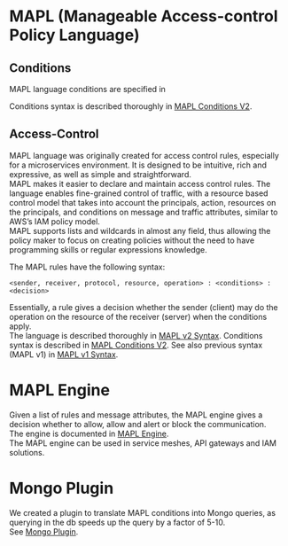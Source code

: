 # MAPL (Manageable Access-control Policy Language)

## Conditions

MAPL language conditions are specified in  

Conditions syntax is described thoroughly in [MAPL Conditions V2](https://github.com/octarinesec/MAPL/tree/master/docs/MAPL_Conditions_v2.md).


## Access-Control

MAPL language was originally created for access control rules, especially for a microservices environment.
It is designed to be intuitive, rich and expressive, as well as simple and straightforward.  
MAPL makes it easier to declare and maintain access control rules. The language enables fine-grained control of traffic, with a resource based control model that takes into account the principals, action, resources on the principals, and conditions on message and traffic attributes, similar to AWS’s IAM policy model.  
MAPL supports lists and wildcards in almost any field, thus allowing the policy maker to focus on creating policies without the need to have programming skills or regular expressions knowledge.


The MAPL rules have the following syntax:  

`<sender, receiver, protocol, resource, operation> : <conditions> : <decision>`

Essentially, a rule gives a decision whether the sender (client) may do the operation on the resource of the receiver (server) when the conditions apply.  
The language is described thoroughly in [MAPL v2 Syntax](https://github.com/octarinesec/MAPL/tree/master/docs/MAPL_SPEC_v2.md).
Conditions syntax is described in [MAPL Conditions V2](https://github.com/octarinesec/MAPL/tree/master/docs/MAPL_Conditions_v2.md).
See also previous syntax (MAPL v1) in [MAPL v1 Syntax](https://github.com/octarinesec/MAPL/tree/master/docs/MAPL_SPEC_v1.md).

# MAPL Engine

Given a list of rules and message attributes, the MAPL engine gives a decision whether to allow, allow and alert or block the communication.  
The engine is documented in [MAPL Engine](https://github.com/octarinesec/MAPL/tree/master/docs/MAPL_ENGINE.md).  
The MAPL engine can be used in service meshes, API gateways and IAM solutions.  

# Mongo Plugin
We created a plugin to translate MAPL conditions into Mongo queries, as querying in the db speeds up the query by a factor of 5-10.  
See [Mongo Plugin](https://github.com/octarinesec/MAPL/tree/master/docs/Mongo_Plugin.md). 

